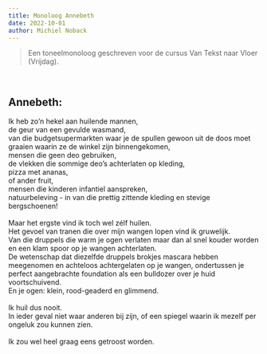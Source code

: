 ```yaml
---
title: Monoloog Annebeth
date: 2022-10-01
author: Michiel Noback
---
```


> Een toneelmonoloog geschreven voor de cursus Van Tekst naar Vloer (Vrijdag).

<br>

## Annebeth:

Ik heb zo’n hekel aan huilende mannen,   
de geur van een gevulde wasmand,   
van die budgetsupermarkten waar je de spullen gewoon uit de doos moet graaien waarin ze de winkel zijn binnengekomen,  
mensen die geen deo gebruiken,   
de vlekken die sommige deo’s achterlaten op kleding,  
pizza met ananas,   
of ander fruit,   
mensen die kinderen infantiel aanspreken,  
natuurbeleving - in van die prettig zittende kleding en stevige bergschoenen!  
<br>
Maar het ergste vind ik toch wel zélf huilen.  
Het gevoel van tranen die over mijn wangen lopen vind ik gruwelijk.   
Van die druppels die warm je ogen verlaten maar dan al snel kouder worden en een klam spoor op je wangen achterlaten.  
De wetenschap dat diezelfde druppels brokjes mascara hebben meegenomen en achteloos achtergelaten op je wangen, ondertussen je perfect aangebrachte foundation als een bulldozer over je huid voortschuivend.  
En je ogen: klein, rood-geaderd en glimmend.  
<br>
Ik huil dus nooit.   
In ieder geval niet waar anderen bij zijn, of een spiegel waarin ik mezelf per ongeluk zou kunnen zien.  
<br>
Ik zou wel heel graag eens getroost worden.
